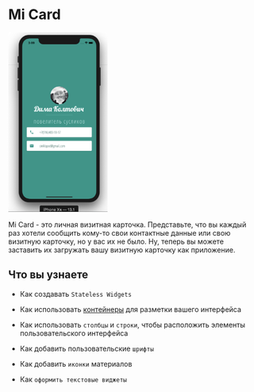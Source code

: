 
# Mi Card

<img width="200" src="/images/prev.png"/>

Mi Card - это личная визитная карточка. Представьте, что вы каждый раз хотели сообщить кому-то свои
контактные данные или свою визитную карточку, но у вас их не было. Ну, теперь вы можете заставить их загружать вашу визитную карточку как приложение.

## Что вы узнаете

* Как создавать `Stateless Widgets`

* Как использовать [контейнеры](https://medium.com/flutter-community/flutter-layout-cheat-sheet-5363348d037e)
 для разметки вашего интерфейса

* Как использовать `столбцы` и `строки`, чтобы расположить элементы пользовательского интерфейса

* Как добавить пользовательские `шрифты`

* Как добавить `иконки` материалов

* Как `оформить текстовые виджеты`
